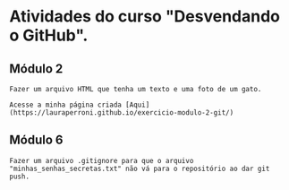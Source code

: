 # Atividades do curso "Desvendando o GitHub".

## Módulo 2
    Fazer um arquivo HTML que tenha um texto e uma foto de um gato.

    Acesse a minha página criada [Aqui](https://lauraperroni.github.io/exercicio-modulo-2-git/)

## Módulo 6 
    Fazer um arquivo .gitignore para que o arquivo "minhas_senhas_secretas.txt" não vá para o repositório ao dar git push.

    